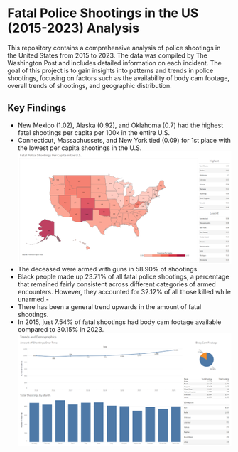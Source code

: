 # **Fatal Police Shootings in the US (2015-2023) Analysis**

This repository contains a comprehensive analysis of police shootings in the United States from 2015 to 2023. The data was compiled by The Washington Post and includes detailed information on each incident. The goal of this project is to gain insights into patterns and trends in police shootings, focusing on factors such as the availability of body cam footage, overall trends of shootings, and geographic distribution.

## **Key Findings**

- New Mexico (1.02), Alaska (0.92), and Oklahoma (0.7) had the highest fatal shootings per capita per 100k in the entire U.S.
- Connecticut, Massachussets, and New York tied (0.09) for 1st place with the lowest per capita shootings in the U.S.
![Dashboard Image of Per Capita Shootings](https://raw.githubusercontent.com/Sowatee/fatal_police_shootings_analysis/main/Images/per_capita_shootings.png)
- The deceased were armed with guns in 58.90% of shootings.
- Black people made up 23.71% of all fatal police shootings, a percentage that remained fairly consistent across different categories of armed encounters. However, they accounted for 32.12% of all those killed while unarmed.-
- There has been a general trend upwards in the amount of fatal shootings.
- In 2015, just 7.54% of fatal shootings had body cam footage available compared to 30.15% in 2023.
  ![Dashboard Image of Trends and Demographics](https://raw.githubusercontent.com/Sowatee/fatal_police_shootings_analysis/main/Images/trends_and_demographics.png)

